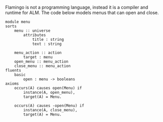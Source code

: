 Flamingo is not a programming language, instead it is a compiler and runtime for ALM. The code below models menus that can open and close.
```
module menu
sorts
    menu :: universe
        attributes
            title : string
            text : string

    menu_action :: action
        target : menu
    open_menu :: menu_action
    close_menu :: menu_action
fluents
    basic
        open : menu -> booleans
axioms
    occurs(A) causes open(Menu) if
        instance(A, open_menu),
        target(A) = Menu.

    occurs(A) causes -open(Menu) if
        instance(A, close_menu),
        target(A) = Menu.
```